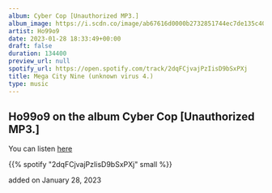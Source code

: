 ```yaml
---
album: Cyber Cop [Unauthorized MP3.]
album_image: https://i.scdn.co/image/ab67616d0000b2732851744ec7de135c4070687a
artist: Ho99o9
date: 2023-01-28 18:33:49+00:00
draft: false
duration: 134400
preview_url: null
spotify_url: https://open.spotify.com/track/2dqFCjvajPzIisD9bSxPXj
title: Mega City Nine (unknown virus 4.)
type: music
---
```



## Ho99o9 on the album Cyber Cop [Unauthorized MP3.]

You can listen [here](https://open.spotify.com/track/2dqFCjvajPzIisD9bSxPXj)

{{% spotify "2dqFCjvajPzIisD9bSxPXj" small %}}

added on January 28, 2023